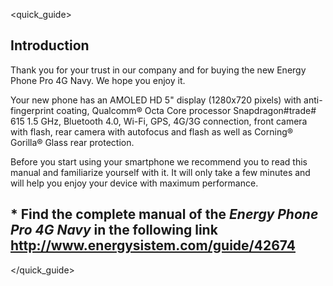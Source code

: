 <quick_guide>
## Introduction

Thank you for your trust in our company and for buying the new Energy Phone Pro 4G Navy. We hope you enjoy it.

Your new phone has an AMOLED HD 5" display (1280x720 pixels) with anti-fingerprint coating, Qualcomm® Octa Core processor Snapdragon#trade# 615 1.5 GHz, Bluetooth 4.0, Wi-Fi, GPS, 4G/3G connection, front camera with flash, rear camera with autofocus and flash as well as Corning® Gorilla® Glass rear protection.

Before you start using your smartphone we recommend you to read this manual and familiarize yourself with it.  It will only take a few minutes and will help you enjoy your device with maximum performance.

## <unique> * Find the complete manual of the *Energy Phone Pro 4G Navy* in the following link http://www.energysistem.com/guide/42674 </unique> 

</quick_guide>

